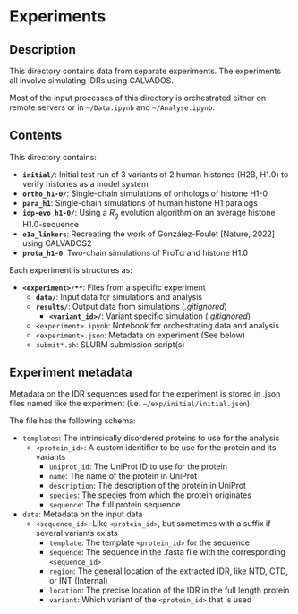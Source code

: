 # Experiments

## Description
This directory contains data from separate experiments. The experiments all involve simulating IDRs using CALVADOS.

Most of the input processes of this directory is orchestrated either on remote servers or in `~/Data.ipynb` and `~/Analyse.ipynb`.


## Contents
This directory contains:
- **`initial/`**: Initial test run of 3 variants of 2 human histones (H2B, H1.0) to verify histones as a model system
- **`ortho_h1-0/`**: Single-chain simulations of orthologs of histone H1-0
- **`para_h1`**: Single-chain simulations of human histone H1 paralogs
- **`idp-evo_h1-0/`**: Using a $R_g$ evolution algorithm on an average histone H1.0-sequence
- **`e1a_linkers`**: Recreating the work of González-Foulet [Nature, 2022] using CALVADOS2
- **`prota_h1-0`**: Two-chain simulations of ProTα and histone H1.0

Each experiment is structures as:
- **`<experiment>/**`**: Files from a specific experiment
    - **`data/`**: Input data for simulations and analysis
    - **`results/`**: Output data from simulations (*.gitignored*)
        - **`<variant_id>/`**: Variant specific simulation (*.gitignored*)
    - `<experiment>.ipynb`: Notebook for orchestrating data and analysis
    - `<experiment>.json`: Metadata on experiment (See below)
    - `submit*.sh`: SLURM submission script(s)

## Experiment metadata
Metadata on the IDR sequences used for the experiment is stored in .json files named like the experiment (i.e. `~/exp/initial/initial.json`).

The file has the following schema:
- `templates`: The intrinsically disordered proteins to use for the analysis
    - `<protein_id>`: A custom identifier to be use for the protein and its variants
        - `uniprot_id`: The UniProt ID to use for the protein
        - `name`: The name of the protein in UniProt
        - `description`: The description of the protein in UniProt
        - `species`: The species from which the protein originates
        - `sequence`: The full protein sequence
- `data`: Metadata on the input data
    - `<sequence_id>`: Like `<protein_id>`, but sometimes with a suffix if several variants exists
        - `template`: The template `<protein_id>` for the sequence
        - `sequence`: The sequence in the .fasta file with the corresponding `<sequence_id>`
        - `region`: The general location of the extracted IDR, like NTD, CTD, or INT (Internal)
        - `location`: The precise location of the IDR in the full length protein
        - `variant`: Which variant of the `<protein_id>` that is used
